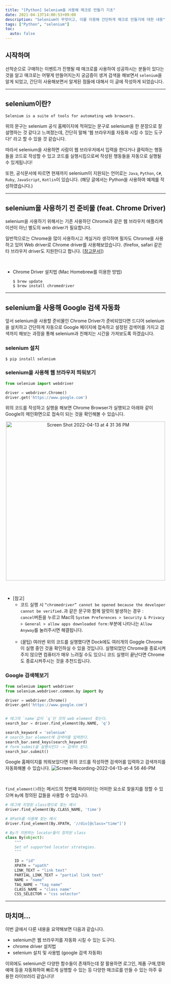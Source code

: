 ```yaml
---
title: "[Python] Selenium을 사용해 매크로 만들기 기초"
date: 2021-04-13T14:00:53+09:00
description: "Selenium이 무엇이고, 이를 이용해 간단하게 매크로 만들기에 대한 내용"
tags: ["Python", "selenium"]
toc:
  auto: false
---
```

<!--more-->

## 시작하며
 선착순으로 구매하는 이벤트가 진행될 때 매크로를 사용하여 성공하시는 분들이 있다는 것을 알고 매크로는 어떻게 만들어지는지 궁금증이 생겨 검색을 해보면서 `selenium`을 알게 되었고, 간단히 사용해보면서 알게된 점들에 대해서 이 글에 작성하게 되었습니다.

----

## selenium이란?
```
Selenium is a suite of tools for automating web browsers.
```
위의 문구는 selenium 공식 홈페이지에 적혀있는 문구로 selenium을 한 문장으로 잘 설명하는 것 같다고 느껴졌는데, 간단히 말해 '웹 브라우저를 자동화 시킬 수 있는 도구다!' 라고 할 수 있을 것 같습니다.

따라서 selenium을 사용하면 사람이 웹 브라우저에서 입력을 한다거나 클릭하는 행동들을 코드로 작성할 수 있고 코드를 실행시킴으로써 작성된 행동들을 자동으로 실행될 수 있게됩니다!

또한, 공식문서에 따르면 현재까지 selenium이 지원되는 언어로는 `Java`, `Python`, `C#`, `Ruby`, `JavaScript`, `Kotlin`이 있습니다. (해당 글에서는 Python을 사용하여 예제를 작성하였습니다.)

----

## selenium을 사용하기 전 준비물 (feat. Chrome Driver)
selenium을 사용하기 위해서는 기존 사용하던 Chrome과 같은 웹 브라우저 애플리케이션이 아닌 별도의 web driver가 필요합니다.

일반적으로는 Chrome을 많이 사용하시고 계실거라 생각하며 필자도 Chrome을 사용하고 있어 Web driver로 Chrome driver를 사용해보았습니다. (firefox, safari 같은 타 브라우저 driver도 지원한다고 합니다. [[참고문서](https://www.selenium.dev/documentation/webdriver/capabilities/)])

<br>

- Chrome Driver 설치법 (Mac Homebrew를 이용한 방법)

  ```shell
  $ brew update
  $ brew install chromedriver
  ```

----

## selenium을 사용해 Google 검색 자동화
앞서 selenium을 사용할 준비물인 Chrome Driver가 준비되었다면 드디어 selenium을 설치하고 간단하게 자동으로 Google 페이지에 접속하고 설정된 검색어를 가지고 검색까지 해보는 과정을 통해 selenium과 친해지는 시간을 가져보도록 하겠습니다.

### selenium 설치
```shell
$ pip install selenium
```

### selenium을 사용해 웹 브라우저 띄워보기
```Python
from selenium import webdriver

driver = webdriver.Chrome()
driver.get('https://www.google.com')
```
위의 코드를 작성하고 실행을 해보면 Chrome Browser가 실행되고 아래와 같이 Google의 메인화면으로 접속이 되는 것을 확인해볼 수 있습니다.<br>
<p align="center">
  <img width="500" alt="Screen Shot 2022-04-13 at 4 31 36 PM" src="https://user-images.githubusercontent.com/78338337/163123725-e4e27521-ff77-4590-b8fc-dd44aa27e833.png">
</p>

<br>

- [참고] <br>
  - 코드 실행 시 `“chromedriver” cannot be opened because the developer cannot be verified.`과 같은 문구와 함께 알럿이 발생하는 경우 : <br>`cancel`버튼을 누르고 Mac의 `System Preferences > Security & Privacy > General > allow apps downloaded form:`부분에 나타나는 `Allow Anyway`를 눌러주시면 해결됩니다. <br><br>
  - (꿀팁) 여러번 위의 코드를 실행했다면 Dock에도 여러개의 Goggle Chrome이 실행 중인 것을 확인하실 수 있을 것입니다. 실행되었던 Chrome을 종료시켜주지 않으면 컴퓨터가 매우 느려질 수도 있으니 코드 실행이 끝난다면 Chrome도 종료시켜주시는 것을 추천드립니다.

### Google 검색해보기
```Python
from selenium import webdriver
from selenium.webdriver.common.by import By

driver = webdriver.Chrome()
driver.get('https://www.google.com')


# 태그의 `name`값이 `q`인 것의 web element 찾는다.
search_bar = driver.find_element(By.NAME, 'q')

search_keyword = 'selenium'
# search_bar element에 검색어를 입력한다.
search_bar.send_keys(search_keyword)
# form submit을 실행시킨다 -> 검색이 된다.
search_bar.submit()
```
Google 홈페이지를 띄워보았다면 위의 코드를 작성하면 검색어를 입력하고 검색까지를 자동화해볼 수 있습니다.
![Screen-Recording-2022-04-13-at-4 56 46-PM](https://user-images.githubusercontent.com/78338337/163129241-272205bd-257f-44a4-82d9-a25394c025e8.gif)

<br>

`find_element()`라는 메서드의 첫번째 파라미터는 어떠한 요소로 찾을지를 정할 수 있으며 `By`에 정의된 값들을 사용할 수 있습니다.

```Python
# 태그에 지정된 class명으로 찾는 예시
driver.find_element(By.CLASS_NAME, 'time')

# XPath를 이용해 찾는 예시
driver.find_element(By.XPATH, '//div[@class="time"]')
```
```Python
# By가 지원하는 locator들이 정의된 class
class By(object):
    """
    Set of supported locator strategies.
    """

    ID = "id"
    XPATH = "xpath"
    LINK_TEXT = "link text"
    PARTIAL_LINK_TEXT = "partial link text"
    NAME = "name"
    TAG_NAME = "tag name"
    CLASS_NAME = "class name"
    CSS_SELECTOR = "css selector"
```

----

## 마치며...
이번 글에서 다룬 내용을 요약해보면 다음과 같습니다.
- selenium은 웹 브라우저를 자동화 시킬 수 있는 도구다.
- chrome driver 설치법
- selenium 설치 및 사용법 (google 검색 자동화)

이외에도 selenium은 다양한 함수들이 존재하는데 잘 활용하면 로그인, 제품 구매,영화 예매 등을 자동화하여 빠르게 실행할 수 있는 등 다양한 매크로를 만들 수 있는 아주 유용한 라이브러리 같습니다!
